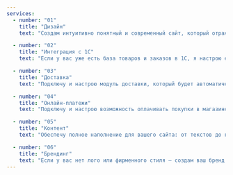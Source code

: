 ```yaml
---
services:
  - number: "01"
    title: "Дизайн"
    text: "Создам интуитивно понятный и современный сайт, который отражает ваш бренд."

  - number: "02"
    title: "Интеграция с 1С"
    text: "Если у вас уже есть база товаров и заказов в 1С, я настрою её синхронизацию с магазином."

  - number: "03"
    title: "Доставка"
    text: "Подключу и настрою модуль доставки, который будет автоматически считать стоимость и срок."

  - number: "04"
    title: "Онлайн-платежи"
    text: "Подключу и настрою возможность оплачивать покупки в магазине, делать рассрочку и возврат средств."

  - number: "05"
    title: "Контент"
    text: "Обеспечу полное наполнение для вашего сайта: от текстов до графики и подготовлю качественный SEO контент."

  - number: "06"
    title: "Брендинг"
    text: "Если у вас нет лого или фирменного стиля — создам ваш бренд с нуля."
---
```

